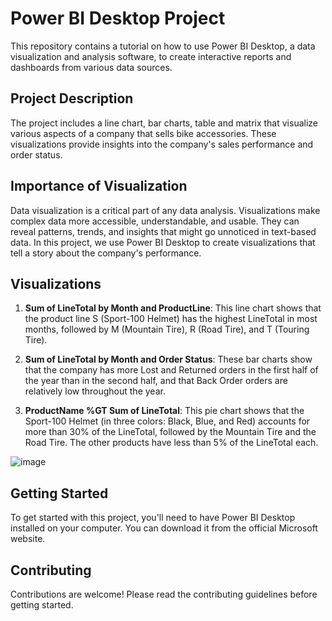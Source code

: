 # Power BI Desktop Project

This repository contains a tutorial on how to use Power BI Desktop, a data visualization and analysis software, to create interactive reports and dashboards from various data sources.

## Project Description

The project includes a line chart, bar charts, table and matrix that visualize various aspects of a company that sells bike accessories. These visualizations provide insights into the company's sales performance and order status.

## Importance of Visualization

Data visualization is a critical part of any data analysis. Visualizations make complex data more accessible, understandable, and usable. They can reveal patterns, trends, and insights that might go unnoticed in text-based data. In this project, we use Power BI Desktop to create visualizations that tell a story about the company's performance.

## Visualizations

1. **Sum of LineTotal by Month and ProductLine**: This line chart shows that the product line S (Sport-100 Helmet) has the highest LineTotal in most months, followed by M (Mountain Tire), R (Road Tire), and T (Touring Tire).

2. **Sum of LineTotal by Month and Order Status**: These bar charts show that the company has more Lost and Returned orders in the first half of the year than in the second half, and that Back Order orders are relatively low throughout the year.

3. **ProductName %GT Sum of LineTotal**: This pie chart shows that the Sport-100 Helmet (in three colors: Black, Blue, and Red) accounts for more than 30% of the LineTotal, followed by the Mountain Tire and the Road Tire. The other products have less than 5% of the LineTotal each.

![image](https://github.com/mohammedtareeq786/Sales_2020/assets/133824825/143cb16b-fbda-47fb-b789-f9d641ed2d3d)


## Getting Started

To get started with this project, you'll need to have Power BI Desktop installed on your computer. You can download it from the official Microsoft website.

## Contributing

Contributions are welcome! Please read the contributing guidelines before getting started.


